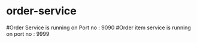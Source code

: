 # order-service

#Order Service is running on Port no : 9090
#Order item service is running on port no : 9999



